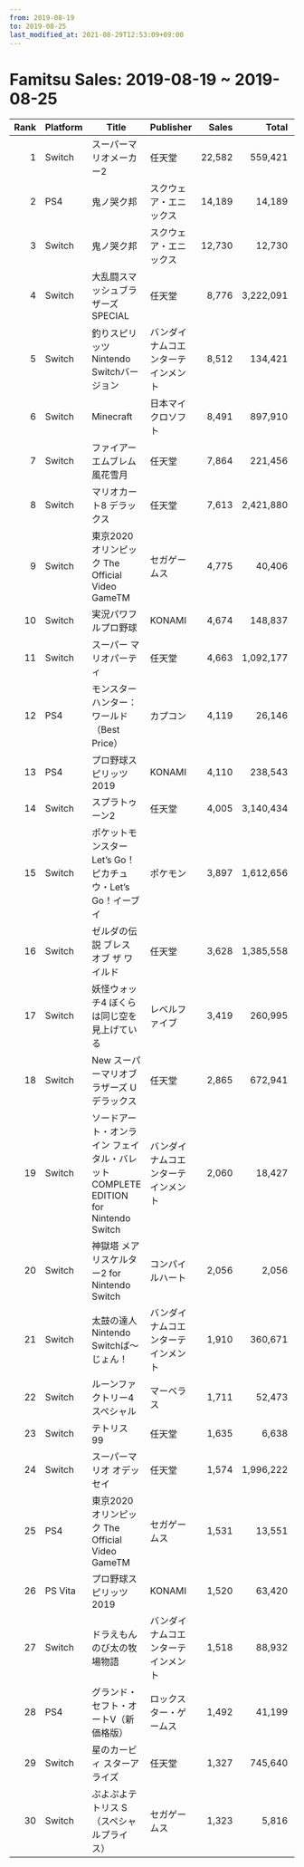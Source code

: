 ```yaml
---
from: 2019-08-19
to: 2019-08-25
last_modified_at: 2021-08-29T12:53:09+09:00
---
```

# Famitsu Sales: 2019-08-19 ~ 2019-08-25
| Rank | Platform | Title | Publisher | Sales | Total | Rate | New |
| -: | -- | -- | -- | -: | -: | -: | -- |
| 1 | Switch | スーパーマリオメーカー2 | 任天堂 | 22,582 | 559,421 | 20% |  |
| 2 | PS4 | 鬼ノ哭ク邦 | スクウェア・エニックス | 14,189 | 14,189 | 60% | **New** |
| 3 | Switch | 鬼ノ哭ク邦 | スクウェア・エニックス | 12,730 | 12,730 | 60% | **New** |
| 4 | Switch | 大乱闘スマッシュブラザーズ SPECIAL | 任天堂 | 8,776 | 3,222,091 | 20% |  |
| 5 | Switch | 釣りスピリッツ Nintendo Switchバージョン | バンダイナムコエンターテインメント | 8,512 | 134,421 | 20% |  |
| 6 | Switch | Minecraft | 日本マイクロソフト | 8,491 | 897,910 | 20% |  |
| 7 | Switch | ファイアーエムブレム 風花雪月 | 任天堂 | 7,864 | 221,456 | 20% |  |
| 8 | Switch | マリオカート8 デラックス | 任天堂 | 7,613 | 2,421,880 | 20% |  |
| 9 | Switch | 東京2020オリンピック The Official Video GameTM | セガゲームス | 4,775 | 40,406 | 40% |  |
| 10 | Switch | 実況パワフルプロ野球 | KONAMI | 4,674 | 148,837 | 20% |  |
| 11 | Switch | スーパー マリオパーティ | 任天堂 | 4,663 | 1,092,177 | 20% |  |
| 12 | PS4 | モンスターハンター：ワールド （Best Price） | カプコン | 4,119 | 26,146 | 40% |  |
| 13 | PS4 | プロ野球スピリッツ2019 | KONAMI | 4,110 | 238,543 | 20% |  |
| 14 | Switch | スプラトゥーン2 | 任天堂 | 4,005 | 3,140,434 | 20% |  |
| 15 | Switch | ポケットモンスター Let’s Go！ ピカチュウ・Let’s Go！イーブイ | ポケモン | 3,897 | 1,612,656 | 20% |  |
| 16 | Switch | ゼルダの伝説 ブレス オブ ザ ワイルド | 任天堂 | 3,628 | 1,385,558 | 20% |  |
| 17 | Switch | 妖怪ウォッチ4 ぼくらは同じ空を見上げている | レベルファイブ | 3,419 | 260,995 | 20% |  |
| 18 | Switch | New スーパーマリオブラザーズ U デラックス | 任天堂 | 2,865 | 672,941 | 20% |  |
| 19 | Switch | ソードアート・オンライン フェイタル・バレット COMPLETE EDITION for Nintendo Switch | バンダイナムコエンターテインメント | 2,060 | 18,427 | 40% |  |
| 20 | Switch | 神獄塔 メアリスケルター2 for Nintendo Switch | コンパイルハート | 2,056 | 2,056 | 80% | **New** |
| 21 | Switch | 太鼓の達人 Nintendo Switchば〜じょん！ | バンダイナムコエンターテインメント | 1,910 | 360,671 | 20% |  |
| 22 | Switch | ルーンファクトリー4スペシャル | マーベラス | 1,711 | 52,473 | 40% |  |
| 23 | Switch | テトリス 99 | 任天堂 | 1,635 | 6,638 | 80% |  |
| 24 | Switch | スーパーマリオ オデッセイ | 任天堂 | 1,574 | 1,996,222 | 20% |  |
| 25 | PS4 | 東京2020オリンピック The Official Video GameTM | セガゲームス | 1,531 | 13,551 | 60% |  |
| 26 | PS Vita | プロ野球スピリッツ2019 | KONAMI | 1,520 | 63,420 | 20% |  |
| 27 | Switch | ドラえもん のび太の牧場物語 | バンダイナムコエンターテインメント | 1,518 | 88,932 | 20% |  |
| 28 | PS4 | グランド・セフト・オートV（新価格版） | ロックスター・ゲームス | 1,492 | 41,199 | 20% |  |
| 29 | Switch | 星のカービィ スターアライズ | 任天堂 | 1,327 | 745,640 | 20% |  |
| 30 | Switch | ぷよぷよテトリス S（スペシャルプライス） | セガゲームス | 1,323 | 5,816 | 60% |  |
